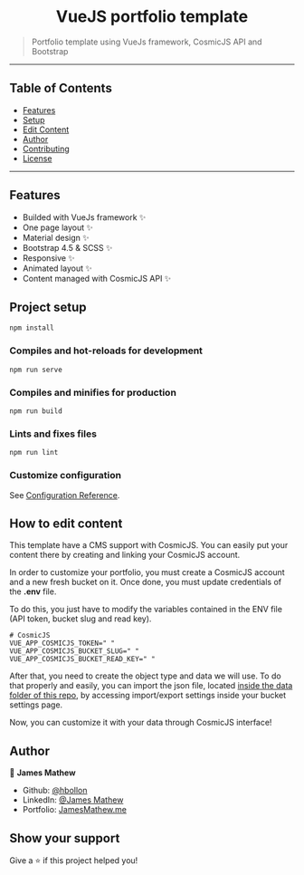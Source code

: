<h1 align="center">VueJS portfolio template</h1>

> Portfolio template using VueJs framework, CosmicJS API and Bootstrap
---

## Table of Contents

- [Features](#features)
- [Setup](#project-setup)
- [Edit Content](#how-to-edit-content)
- [Author](#author)
- [Contributing](#-contributing)
- [License](#-license)

---

## Features
- Builded with VueJs framework ✨
- One page layout ✨
- Material design ✨
- Bootstrap 4.5 & SCSS ✨
- Responsive ✨
- Animated layout ✨
- Content managed with CosmicJS API ✨

## Project setup
```
npm install
```
### Compiles and hot-reloads for development
```
npm run serve
```
### Compiles and minifies for production
```
npm run build
```
### Lints and fixes files
```
npm run lint
```
### Customize configuration
See [Configuration Reference](https://cli.vuejs.org/config/).

## How to edit content
This template have a CMS support with CosmicJS. You can easily put your content there by creating and linking your CosmicJS account. 

In order to customize your portfolio, you must create a CosmicJS account and a new fresh bucket on it. Once done, you must update credentials of the **.env** file.

To do this, you just have to modify the variables contained in the ENV file (API token, bucket slug and read key).

```env
# CosmicJS 
VUE_APP_COSMICJS_TOKEN=" "
VUE_APP_COSMICJS_BUCKET_SLUG=" "
VUE_APP_COSMICJS_BUCKET_READ_KEY=" "
```

After that, you need to create the object type and data we will use. To do that properly and easily, you can import the json file, located [inside the data folder of this repo](https://github.com/hbollon/portfolio-vuejs/blob/master/data/portfolio-vuejs_import.json), by accessing import/export settings inside your bucket settings page.

Now, you can customize it with your data through CosmicJS interface!
## Author

👤 **James Mathew**

* Github: [@hbollon](https://github.com/hbollon)
* LinkedIn: [@James Mathew](www.linkedin.com/in/james-mathew-4a8a37146)
* Portfolio: [JamesMathew.me](https://www.jamesmathew.me)

## Show your support

Give a ⭐️ if this project helped you!
